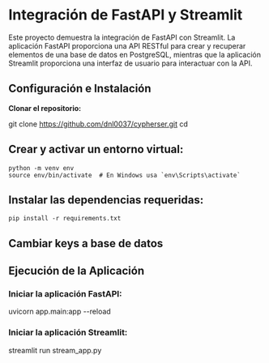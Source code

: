# Integración de FastAPI y Streamlit

Este proyecto demuestra la integración de FastAPI con Streamlit. La aplicación FastAPI proporciona una API RESTful para crear y recuperar elementos de una base de datos en PostgreSQL, mientras que la aplicación Streamlit proporciona una interfaz de usuario para interactuar con la API.


## Configuración e Instalación

   **Clonar el repositorio:**

   git clone https://github.com/dnl0037/cypherser.git
   cd <directorio-del-repositorio>

## Crear y activar un entorno virtual:

    python -m venv env
    source env/bin/activate  # En Windows usa `env\Scripts\activate`

## Instalar las dependencias requeridas:

    pip install -r requirements.txt

## Cambiar keys a base de datos 

## Ejecución de la Aplicación

  ### Iniciar la aplicación FastAPI:

  uvicorn app.main:app --reload

  ### Iniciar la aplicación Streamlit:
  
  streamlit run stream_app.py

